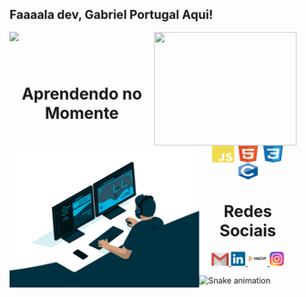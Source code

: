 
## Faaaala dev, Gabriel Portugal Aqui!

<div>
  
  <img  height="200em" src="https://github-readme-stats.vercel.app/api?username=GabrielPortugalCastilho&show_icons=true&theme=great-gatsby&include_all_commits=true&count_private=true"/>
  <img align="right" width="250em" height="200em" src="https://github-readme-stats.vercel.app/api/top-langs/?username=GabrielPortugalCastilho&layout=compact&langs_count=16&theme=great-gatsby"/>
</div>
<br>

<div  align="center"> 
  <div style="display: inline_block"><br>
    <img align="left" height="250" alt="coding-time" src="code.gif">
    <h1 align="center">Aprendendo no Momente</h1>
    <img align="center" height="30" width="40" alt="js-icon"  src="https://raw.githubusercontent.com/devicons/devicon/master/icons/javascript/javascript-plain.svg">
    <img align="center" height="30" width="40" alt="html-icon" src="https://raw.githubusercontent.com/devicons/devicon/master/icons/html5/html5-original.svg">
    <img align="center" height="30" width="40" alt="css-icon" src="https://raw.githubusercontent.com/devicons/devicon/master/icons/css3/css3-original.svg">
    <img align="center" height="30" width="40" alt="c-icon" src="https://raw.githubusercontent.com/devicons/devicon/master/icons/c/c-original.svg">
   </div>
    
  
  <h1 align="center">Redes Sociais</h1>
    <a href = "mailto: gabrielportucastilho@gmail.com" target="_blank">
      <img width="30" src="gmail.svg">
    </a>
    <a href = "https://www.linkedin.com/in/gabriel-portugal-castilho" target="_blank">
      <img width="25" src="linkedin.svg">
    </a>
    <a href = "https://www.youtube.com/channel/UCd5Ivcm28R1C3fCQKbOx2cg"  >
      <img width="35" src="replit.jpeg">
    </a>
    <a href = "https://www.instagram.com/portugalcastilho/" target="_blank">
      <img width="25" src="instagram.png">
    </a>
</div>
  
![Snake animation](https://github.com/LuigiGF/LuigiGF/blob/output/github-contribution-grid-snake.svg)
